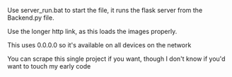 Use server_run.bat to start the file, it runs the flask server from the Backend.py file.

Use the longer http link, as this loads the images properly.

This uses 0.0.0.0 so it's available on all devices on the network

You can scrape this single project if you want, though I don't know if you'd want to touch my early code
